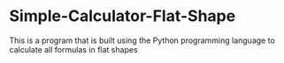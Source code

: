 # Simple-Calculator-Flat-Shape
This is a program that is built using the Python programming language to calculate all formulas in flat shapes
